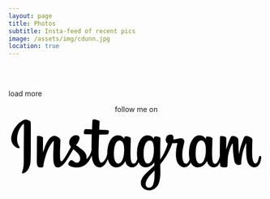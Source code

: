 ```yaml
---
layout: page
title: Photos
subtitle: Insta-feed of recent pics
image: /assets/img/cdunn.jpg
location: true
---
```


<div class="row" id="instafeed"></div>

<div class="cf"></div>

<br><br>

<a id="load-more">load more</a>

<div style="text-align:center;">
  <p>
    follow me on <a class="icn icn-sz-xxl icn-instagram" href="https://instagram.com/cdunnnnnnn/" target="_blank" title="Instagram"><svg viewBox="0 0 792 257.4"><path d="M48.2 19.5c-15.9 6.6-33.3 25.4-38.8 49 -7 29.8 22.1 42.5 24.4 38.3 2.8-4.9-5.2-6.5-6.9-22 -2.1-20 7.2-42.4 18.9-52.2 2.2-1.8 2.1 0.7 2.1 5.4 0 8.4-0.5 83.7-0.5 99.4 0 21.3-0.9 28-2.5 34.6 -1.6 6.7-4.2 11.3-2.2 13 2.2 2 11.5-2.7 16.8-10.2 6.4-9 8.7-19.8 9.1-31.6 0.5-14.2 0.5-36.6 0.5-49.4 0-11.7 0.2-46.1-0.2-66.8C68.9 22 54.8 16.7 48.2 19.5zM780.2 131.2c-2.3 0-3.4 2.4-4.2 6.4 -3 13.9-6.2 17-10.3 17 -4.6 0-8.7-6.9-9.7-20.6 -0.8-10.8-0.7-30.8 0.4-50.6 0.2-4.1-0.9-8.1-11.8-12.1 -4.7-1.7-11.5-4.2-14.9 4 -9.6 23.2-13.4 41.6-14.3 49.1 0 0.4-0.5 0.5-0.6-0.4 -0.6-6-1.8-16.9-2-39.8 0-4.5-1-8.3-5.9-11.4 -3.2-2-12.9-5.6-16.4-1.3 -3 3.5-6.5 12.8-10.2 23.9 -3 9-5 15.1-5 15.1s0-24.3 0.1-33.5c0-3.5-2.4-4.6-3.1-4.8 -3.2-0.9-9.6-2.5-12.3-2.5 -3.3 0-4.2 1.9-4.2 4.6 0 0.4-0.5 32-0.5 54.1 0 1 0 2 0 3.1 -1.8 10.2-7.8 24-14.4 24 -6.5 0-9.6-5.8-9.6-32.2 0-15.4 0.5-22.1 0.7-33.2 0.1-6.4 0.4-11.3 0.4-12.5 0-3.4-6-5.2-8.7-5.8 -2.8-0.6-5.2-0.9-7.1-0.8 -2.7 0.2-4.5 1.9-4.5 4.3 0 1.3 0 3.7 0 3.7 -3.4-5.4-8.9-9.1-12.6-10.2 -9.9-2.9-20.2-0.3-28 10.5 -6.2 8.6-9.9 18.4-11.4 32.5 -1.1 10.3-0.7 20.7 1.2 29.5 -2.3 9.9-6.6 14-11.3 14 -6.8 0-11.7-11.1-11.1-30.3 0.4-12.6 2.9-21.5 5.7-34.3 1.2-5.5 0.2-8.3-2.2-11.1 -2.2-2.5-6.9-3.8-13.6-2.2 -4.8 1.1-11.7 2.3-17.9 3.3 0 0 0.4-1.5 0.7-4.2 1.6-14-13.5-12.8-18.4-8.4 -2.9 2.7-4.9 5.8-5.6 11.5 -1.2 9 6.1 13.2 6.1 13.2 -2.4 11-8.3 25.3-14.3 35.7 -3.3 5.6-5.7 9.7-8.9 14 0-1.6 0-3.3 0-4.9 -0.1-23.1 0.2-41.2 0.4-47.8 0.1-6.4 0.4-11.2 0.4-12.3 0-2.5-1.5-3.5-4.5-4.7 -2.7-1.1-5.9-1.8-9.2-2 -4.2-0.3-6.7 1.9-6.6 4.5 0 0.5 0 3.5 0 3.5 -3.4-5.4-8.9-9.1-12.6-10.2 -9.9-2.9-20.2-0.3-28 10.5 -6.2 8.6-10.2 20.8-11.4 32.4 -1.1 10.8-0.9 20 0.6 27.8 -1.6 7.8-6.1 15.9-11.2 15.9 -6.5 0-10.2-5.8-10.2-32.2 0-15.4 0.5-22.1 0.7-33.2 0.1-6.4 0.4-11.3 0.4-12.5 0-3.4-6-5.2-8.7-5.8 -2.9-0.7-5.4-0.9-7.3-0.8 -2.5 0.2-4.3 2.4-4.3 4.1 0 1.7 0 3.9 0 3.9 -3.4-5.4-8.9-9.1-12.6-10.2 -9.9-2.9-20.1-0.3-28 10.5 -5.1 7.1-9.2 14.9-11.4 32.2 -0.6 5-0.9 9.7-0.9 14.1 -2 12.5-11 26.8-18.4 26.8 -4.3 0-8.4-8.3-8.4-26.1 0-23.7 1.5-57.5 1.7-60.7 0 0 9.3-0.2 11.1-0.2 4.6-0.1 8.8 0.1 15-0.3 3.1-0.2 6.1-11.3 2.9-12.7 -1.4-0.6-11.7-1.2-15.7-1.3 -3.4-0.1-12.9-0.8-12.9-0.8s0.9-22.4 1.1-24.8c0.2-2-2.4-3-3.8-3.6 -3.6-1.5-6.7-2.2-10.5-3 -5.2-1.1-7.6 0-8 4.4 -0.7 6.7-1.1 26.2-1.1 26.2 -3.8 0-16.9-0.7-20.7-0.7 -3.6 0-7.4 15.3-2.5 15.5 5.7 0.2 15.5 0.4 22 0.6 0 0-0.3 34.3-0.3 44.9 0 1.1 0 2.2 0 3.3 -3.6 18.7-16.3 28.9-16.3 28.9 2.7-12.4-2.8-21.7-12.8-29.6 -3.7-2.9-11-8.4-19.1-14.4 0 0 4.7-4.6 8.9-14 3-6.6 3.1-14.2-4.2-15.9 -12-2.8-21.9 6.1-24.9 15.5 -2.3 7.3-1.1 12.7 3.4 18.3 0.3 0.4 0.7 0.8 1 1.3 -2.7 5.2-6.4 12.3-9.6 17.7 -8.8 15.2-15.4 27.2-20.4 27.2 -4 0-3.9-12.2-3.9-23.6 0-9.8 0.7-24.6 1.3-39.9 0.2-5.1-2.3-7.9-6.6-10.6 -2.6-1.6-8.1-4.7-11.3-4.7 -4.8 0-18.5 0.6-31.5 38.2 -1.6 4.7-4.9 13.4-4.9 13.4l0.3-45.2c0-1.1-0.6-2.1-1.9-2.8 -2.2-1.2-8-3.6-13.2-3.6 -2.5 0-3.7 1.2-3.7 3.4l-0.5 70.7c0 5.4 0.1 11.6 0.7 14.4 0.5 2.7 1.4 5 2.4 6.3 1.1 1.3 2.3 2.3 4.3 2.8 1.9 0.4 12.2 1.7 12.7-2.2 0.6-4.7 0.7-9.8 6.1-28.9 8.4-29.6 19.4-44.1 24.6-49.3 0.9-0.9 1.9-1 1.9 0.5 -0.2 6.5-1 22.7-1.5 36.5 -1.4 36.9 5.3 43.8 14.9 43.8 7.3 0 17.7-7.3 28.8-25.8 6.9-11.5 13.6-22.8 18.5-30.9 3.4 3.1 7.1 6.5 10.9 10 8.8 8.3 11.6 16.2 9.7 23.7 -1.5 5.7-7 11.6-16.8 5.9 -2.9-1.7-4.1-3-6.9-4.9 -1.5-1-3.9-1.3-5.3-0.3 -3.7 2.8-5.8 6.3-7 10.6 -1.2 4.2 3.1 6.5 7.5 8.4 3.8 1.7 11.9 3.2 17.1 3.4 20.2 0.7 36.4-9.8 47.7-36.7 2 23.3 10.6 36.4 25.5 36.4 10 0 20-12.9 24.4-25.6 1.3 5.2 3.1 9.7 5.5 13.5 11.5 18.2 33.8 14.3 45-1.2 3.5-4.8 4-6.5 4-6.5 1.6 14.6 13.4 19.7 20.1 19.7 7.5 0 15.3-3.6 20.8-15.9 0.6 1.3 1.3 2.6 2.1 3.8 11.5 18.2 33.8 14.3 45-1.2 0.5-0.7 1-1.4 1.4-2l0.3 9.6c0 0-6.4 5.9-10.3 9.5 -17.3 15.8-30.4 27.9-31.4 41.9 -1.2 17.8 13.2 24.5 24.2 25.4 11.6 0.9 21.6-5.5 27.7-14.5 5.4-7.9 8.9-24.9 8.7-41.8 -0.1-6.7-0.3-15.3-0.4-24.5 6.1-7 12.9-16 19.2-26.4 6.9-11.4 14.2-26.6 18-38.5 0 0 6.4 0.1 13.2-0.4 2.2-0.1 2.8 0.3 2.4 1.9 -0.5 1.9-8.6 33.3-1.2 54.2 5.1 14.3 16.5 18.9 23.3 18.9 7.9 0 15.5-6 19.6-14.9 0.5 1 1 2 1.6 2.8 11.5 18.2 33.7 14.3 45-1.2 2.5-3.5 4-6.5 4-6.5 2.4 15.1 14.2 19.8 20.9 19.8 7 0 13.7-2.9 19.1-15.7 0.2 5.6 0.6 10.2 1.1 11.7 0.3 0.9 2.3 2 3.8 2.5 6.4 2.4 13 1.3 15.4 0.8 1.7-0.3 3-1.7 3.2-5.2 0.5-9.1 0.2-24.5 2.9-35.8 4.6-19.1 9-26.5 11-30.2 1.1-2.1 2.4-2.4 2.5-0.2 0.1 4.4 0.3 17.3 2.1 34.7 1.3 12.8 3.1 20.3 4.4 22.7 3.9 6.8 8.7 7.2 12.5 7.2 2.5 0 7.7-0.7 7.2-5 -0.2-2.1 0.2-15.2 4.7-34.1 3-12.3 8-23.4 9.8-27.5 0.7-1.5 1-0.3 1-0.1 -0.4 8.5-1.2 36.2 2.2 51.3 4.7 20.5 18.2 22.8 22.9 22.8 10.1 0 18.3-7.7 21.1-27.8C784.2 135 783.2 131.2 780.2 131.2zM358.5 118.8c-0.6 10.7-2.7 19.6-6 26.1 -6 11.7-18 15.4-23.3-1.5 -3.8-12.2-2.5-28.9-0.9-37.9 2.3-13.3 8.2-22.8 17.4-21.9C355.1 84.5 359.7 96.6 358.5 118.8zM450.5 118.9c-0.5 10.1-3.1 20.2-6 25.9 -5.9 11.8-18.2 15.5-23.3-1.5 -3.5-11.6-2.6-26.6-0.9-36.1 2.2-12.3 7.7-23.7 17.4-23.7C447.2 83.5 451.9 93.9 450.5 118.9zM452.9 187.6c-0.1 18.4-3 34.5-9.2 39.2 -8.8 6.6-20.6 1.7-18.2-11.7 2.2-11.9 12.4-24 27.4-38.8C453 176.2 453 179.6 452.9 187.6zM611.8 119c-0.5 11.1-3 19.7-6 25.8 -5.9 11.8-18.1 15.5-23.3-1.5 -2.8-9.2-3-24.7-0.9-37.6 2.1-13.1 7.8-23.1 17.4-22.2C608.4 84.4 612.8 96.6 611.8 119z"/></svg></a>
  </p>
</div>

<div class="cf"></div>
